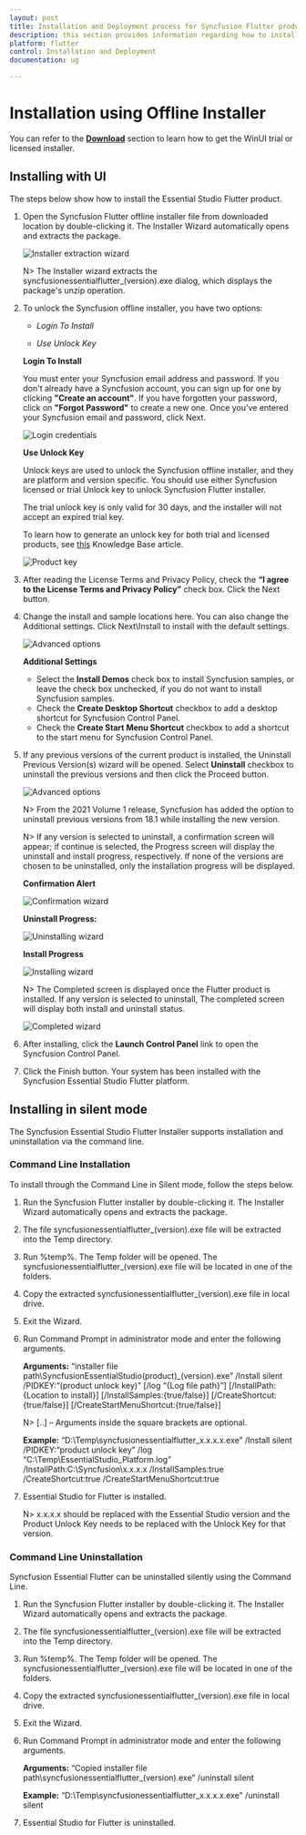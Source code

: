 ```yaml
---
layout: post
title: Installation and Deployment process for Syncfusion Flutter products
description: this section provides information regarding how to install and deploy the Syncfusion Flutter component
platform: flutter
control: Installation and Deployment
documentation: ug

---
```


# Installation using Offline Installer

You can refer to the [**Download**](https://help.syncfusion.com/flutter/installation-and-upgrade/download) section to learn how to get the WinUI trial or licensed installer.

## Installing with UI   

The steps below show how to install the Essential Studio Flutter product.

1.	Open the Syncfusion Flutter offline installer file from downloaded location by double-clicking it. The Installer Wizard automatically opens and extracts the package.

    ![Installer extraction wizard](Platform_images/Step-by-Step-Installation_img1.png)

    N> The Installer wizard extracts the syncfusionessentialflutter_(version).exe dialog, which displays the package's unzip operation.

2.	To unlock the Syncfusion offline installer, you have two options:

   
    * *Login To Install*
   
    * *Use Unlock Key*
   
   
   
    **Login To Install**
   
    You must enter your Syncfusion email address and password. If you don't already have a Syncfusion account, you can sign up for one by clicking **"Create an account"**. If you have forgotten your password, click on **"Forgot Password"** to create a new one. Once you've entered your Syncfusion email and password, click Next.

    ![Login credentials](Platform_images/Step-by-Step-Installation_img2.png)   


    **Use Unlock Key**
   
    Unlock keys are used to unlock the Syncfusion offline installer, and they are platform and version specific. You should use either Syncfusion licensed or trial Unlock key to unlock Syncfusion Flutter installer.
   
    The trial unlock key is only valid for 30 days, and the installer will not accept an expired trial key. 
   
    To learn how to generate an unlock key for both trial and licensed products, see [this](https://www.syncfusion.com/kb/2326) Knowledge Base article.

    ![Product key](Platform_images/Step-by-Step-Installation_img3.png)   


3.	After reading the License Terms and Privacy Policy, check the **“I agree to the License Terms and Privacy Policy”** check box. Click the Next button.


4.	Change the install and sample locations here. You can also change the Additional settings. Click Next\Install to install with the default settings.


    ![Advanced options](Platform_images/Step-by-Step-Installation_img4.png)

    **Additional Settings**
    
	* Select the **Install Demos** check box to install Syncfusion samples, or leave the check box unchecked, if you do not want to install Syncfusion samples.
    * Check the **Create Desktop Shortcut** checkbox to add a desktop shortcut for Syncfusion Control Panel.
    * Check the **Create Start Menu Shortcut** checkbox to add a shortcut to the start menu for Syncfusion Control Panel.




5.	If any previous versions of the current product is installed, the Uninstall Previous Version(s) wizard will be opened. Select **Uninstall** checkbox to uninstall the previous versions and then click the Proceed button.


    ![Advanced options](Platform_images/Step-by-Step-Installation_img7.png)
	
	
	N> From the 2021 Volume 1 release, Syncfusion has added the option to uninstall previous versions from 18.1 while installing the new version.
	
	
	N> If any version is selected to uninstall, a confirmation screen will appear; if continue is selected, the Progress screen will display the uninstall and install progress, respectively. If none of the versions are chosen to be uninstalled, only the installation progress will be displayed.
	
	**Confirmation Alert**
	
	![Confirmation wizard](Platform_images/Step-by-Step-Installation_img8.png)
	
	**Uninstall Progress:**
	
	![Uninstalling wizard](Platform_images/Step-by-Step-Installation_img9.png)
	
	**Install Progress**
	
	![Installing wizard](Platform_images/Step-by-Step-Installation_img5.png)

    N> The Completed screen is displayed once the Flutter product is installed. If any version is selected to uninstall, The completed screen will display both install and uninstall status.
	
	![Completed wizard](Platform_images/Step-by-Step-Installation_img10.png)
	
7.  After installing, click the **Launch Control Panel** link to open the Syncfusion Control Panel.


8.  Click the Finish button. Your system has been installed with the Syncfusion Essential Studio Flutter platform.

## Installing in silent mode

The Syncfusion Essential Studio Flutter Installer supports installation and uninstallation via the command line.

### Command Line Installation

To install through the Command Line in Silent mode, follow the steps below.

1.	Run the Syncfusion Flutter installer by double-clicking it. The Installer Wizard automatically opens and extracts the package.
2.	The file syncfusionessentialflutter_(version).exe file will be extracted into the Temp directory.
3.	Run %temp%. The Temp folder will be opened. The syncfusionessentialflutter_(version).exe file will be located in one of the folders.
4.	Copy the extracted syncfusionessentialflutter_(version).exe file in local drive.
5.	Exit the Wizard.
6.	Run Command Prompt in administrator mode and enter the following arguments.


    **Arguments:** “installer file path\SyncfusionEssentialStudio(product)_(version).exe” /Install silent /PIDKEY:“(product unlock key)” [/log “{Log file path}”] [/InstallPath:{Location to install}] [/InstallSamples:{true/false}] [/CreateShortcut:{true/false}] [/CreateStartMenuShortcut:{true/false}]


    N> [..] – Arguments inside the square brackets are optional.

    **Example:** “D:\Temp\syncfusionessentialflutter_x.x.x.x.exe” /Install silent /PIDKEY:“product unlock key” /log “C:\Temp\EssentialStudio_Platform.log” /InstallPath:C:\Syncfusion\x.x.x.x /InstallSamples:true /CreateShortcut:true /CreateStartMenuShortcut:true

	
7.  Essential Studio for Flutter is installed.

    N> x.x.x.x should be replaced with the Essential Studio version and the Product Unlock Key needs to be replaced with the Unlock Key for that version.
   

### Command Line Uninstallation

Syncfusion Essential Flutter can be uninstalled silently using the Command Line.

1.	Run the Syncfusion Flutter installer by double-clicking it. The Installer Wizard automatically opens and extracts the package.
2.	The file syncfusionessentialflutter_(version).exe file will be extracted into the Temp directory.
3.	Run %temp%. The Temp folder will be opened. The syncfusionessentialflutter_(version).exe file will be located in one of the folders.
4.	Copy the extracted syncfusionessentialflutter_(version).exe file in local drive.
5.	Exit the Wizard.
6.	Run Command Prompt in administrator mode and enter the following arguments.

   
    **Arguments:** “Copied installer file path\syncfusionessentialflutter_(version).exe” /uninstall silent 

    **Example:** “D:\Temp\syncfusionessentialflutter_x.x.x.x.exe" /uninstall silent


7.  Essential Studio for Flutter is uninstalled.